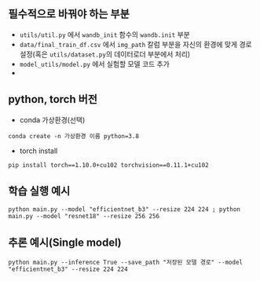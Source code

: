 ## 필수적으로 바꿔야 하는 부분


- `utils/util.py` 에서 `wandb_init` 함수의 `wandb.init` 부분
- `data/final_train_df.csv` 에서 `img_path` 칼럼 부분을 자신의 환경에 맞게 경로 설정(혹은 `utils/dataset.py`의 데이터로더 부분에서 처리)
- `model_utils/model.py` 에서 실험할 모델 코드 추가
-

## python, torch 버전

- conda 가상환경(선택)

```
conda create -n 가상환경 이름 python=3.8
```

- torch install 
```
pip install torch==1.10.0+cu102 torchvision==0.11.1+cu102
```


## 학습 실행 예시
```
python main.py --model "efficientnet_b3" --resize 224 224 ; python main.py --model "resnet18" --resize 256 256
```

## 추론 예시(Single model)
```
python main.py --inference True --save_path "저장된 모델 경로" --model "efficientnet_b3" --resize 224 224
```
